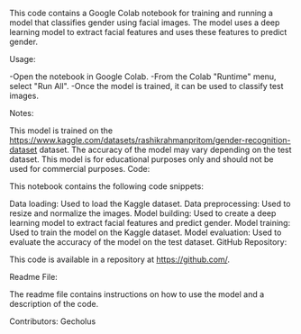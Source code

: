 This code contains a Google Colab notebook for training and running a model that classifies gender using facial images. The model uses a deep learning model to extract facial features and uses these features to predict gender.

Usage:

-Open the notebook in Google Colab.
-From the Colab "Runtime" menu, select "Run All".
-Once the model is trained, it can be used to classify test images.

Notes:

This model is trained on the https://www.kaggle.com/datasets/rashikrahmanpritom/gender-recognition-dataset dataset.
The accuracy of the model may vary depending on the test dataset.
This model is for educational purposes only and should not be used for commercial purposes.
Code:

This notebook contains the following code snippets:

Data loading: Used to load the Kaggle dataset.
Data preprocessing: Used to resize and normalize the images.
Model building: Used to create a deep learning model to extract facial features and predict gender.
Model training: Used to train the model on the Kaggle dataset.
Model evaluation: Used to evaluate the accuracy of the model on the test dataset.
GitHub Repository:

This code is available in a repository at https://github.com/.

Readme File:

The readme file contains instructions on how to use the model and a description of the code.

Contributors:
Gecholus

